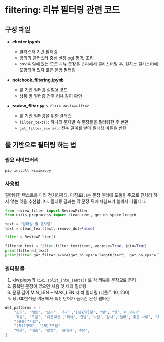 # filtering: 리뷰 필터링 관련 코드

## 구성 파일

- **cluster.ipynb**
  - 클러스터 기반 필터링
  - 임의의 클러스터 중심 설정 eg) 평가, 조리
  - csv 파일에 있는 모든 리뷰 문장을 분리해서 클러스터링 후, 원하는 클러스터에 포함되어 있지 않은 문장 필터링

- **notebook_filtering.ipynb**
  - 룰 기반 필터링 실험용 코드
  - 상품 별 필터링 전후 리뷰 길이 확인

- **review_filter.py** > `class ReviewFilter`
  - 룰 기반 필터링을 위한 클래스
  - `filter_text()`: 하나의 문자열 속 문장들을 필터링한 후 반환
  - `get_filter_score()`: 전후 길이를 받아 필터링 비율을 반환

## 룰 기반으로 필터링 하는 법

### 필요 라이브러리 

```
pip install kiwipiepy
```

### 사용법

필터링한 텍스트를 미리 전처리하되, 마침표(`.`)는 문장 분리에 도움을 주므로 전처리 하지 않는 것을 추천합니다. 필터링 결과는 각 문장 뒤에 마침표가 붙여서 나옵니다.

``` python
from review_filter import ReviewFilter
from utils.preprocess import clean_text, get_no_space_length

text = "필터링 할 문자열"
text = clean_text(text, remove_dot=False)

filter = ReviewFilter()

filtered_text = filter.filter_text(text, verbose=True, join=True)
print(filtered_text)
print(filter.get_filter_score(get_no_space_length(text), get_no_space_length(filtered_text), verbose=True))
```

### 필터링 룰

1. kiwipiepy의 `Kiwi.split_into_sents()` 로 각 리뷰를 문장으로 분리
2. 중복된 문장이 있으면 처음 것 제외 필터링
3. 문장 길이 MIN_LEN ~ MAX_LEN 자 외 필터링 (디폴트 10, 200)
4. 정규표현식을 이용해서 특정 단어가 들어간 문장 필터링
```python
del_patterns = [
    "조리", "해동", "요리", '추가','[센중약]불', "넣", "헹", # 레시피
    '작성', '도움', '내돈내산','리뷰','안녕','보답','감사','눌러','좋은 하루', "후기", # 리뷰 끝맺음
    "(유통)?기한", 
    "(재)?구매", "(재)?구입",
    "배달", "배송", "로켓", "프레시",'주문',
]
```
